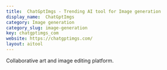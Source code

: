 ```yaml
---
title:  ChatGptImgs - Trending AI tool for Image generation
display_name:  ChatGptImgs
category: Image generation
category_slug: image-generation
key: chatgptimgs_com
website: https://chatgptimgs.com/
layout: aitool
---
```


Collaborative art and image editing platform.
